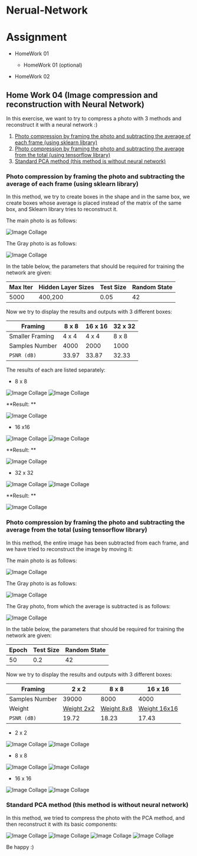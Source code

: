 # Nerual-Network

# Assignment 
+ HomeWork 01
  
    + HomeWork 01 (optional)
+ HomeWork 02


## Home Work 04 (Image compression and reconstruction with Neural Network)
In this exercise, we want to try to compress a photo with 3 methods and reconstruct it with a neural network :)

1. [Photo compression by framing the photo and subtracting the average of each frame (using sklearn library)](https://github.com/SMSajadi99/Nerual-Network/blob/main/README.md#photo-compression-by-framing-the-photo-and-subtracting-the-average-of-each-frame-using-sklearn-library)
2. [Photo compression by framing the photo and subtracting the average from the total (using tensorflow library)](https://github.com/SMSajadi99/Nerual-Network/blob/main/README.md#photo-compression-by-framing-the-photo-and-subtracting-the-average-from-the-total-using-tensorflow-library)
3. [Standard PCA method (this method is without neural network)](https://github.com/SMSajadi99/Nerual-Network/blob/main/README.md#standard-pca-method-this-method-is-without-neural-network)

 ### Photo compression by framing the photo and subtracting the average of each frame (using sklearn library)

In this method, we try to create boxes in the shape and in the same box, we create boxes whose average is placed instead of the matrix of the same box, and Sklearn library tries to reconstruct it.

The main photo is as follows:

![Image Collage](https://github.com/SMSajadi99/Nerual-Network/blob/main/assinments/4/Method01/16x16-1500/face.jpg)

The Gray photo is as follows:

![Image Collage](https://github.com/SMSajadi99/Nerual-Network/blob/main/assinments/4/Method01/16x16-1500/bw_face.jpg)


In the table below, the parameters that should be required for training the network are given:

Max Iter | Hidden Layer Sizes | Test Size | Random State
--- | --- | --- | ---
5000 | 400,200 | 0.05 | 42

Now we try to display the results and outputs with 3 different boxes:

Framing | 8 x 8 | 16 x 16 | 32 x 32
--- | --- | --- | ---
Smaller Framing | 4 x 4 | 4 x 4 | 8 x 8
Samples Number | 4000 | 2000 | 1000
`PSNR (dB)` | 33.97 | 33.87  | 32.33

The results of each are listed separately:

* 8 x 8

![Image Collage](https://github.com/SMSajadi99/Nerual-Network/blob/main/assinments/4/Method01/8x8-3000/combined_image.png)
![Image Collage](https://github.com/SMSajadi99/Nerual-Network/blob/main/assinments/4/Method01/8x8-3000/combined_image_com.png)

**Result: **

![Image Collage](https://github.com/SMSajadi99/Nerual-Network/blob/main/assinments/4/Method01/8x8-3000/combined_image_results.png)

  
* 16 x16

![Image Collage](https://github.com/SMSajadi99/Nerual-Network/blob/main/assinments/4/Method01/16x16-1500/combined_image.png)
![Image Collage](https://github.com/SMSajadi99/Nerual-Network/blob/main/assinments/4/Method01/16x16-1500/combined_image_com.png)

**Result: **

![Image Collage](https://github.com/SMSajadi99/Nerual-Network/blob/main/assinments/4/Method01/16x16-1500/combined_image_results.png)

* 32 x 32

![Image Collage](https://github.com/SMSajadi99/Nerual-Network/blob/main/assinments/4/Method01/32x32-750/combined_image.png)
![Image Collage](https://github.com/SMSajadi99/Nerual-Network/blob/main/assinments/4/Method01/32x32-750/combined_image_com.png)


**Result: **

![Image Collage](https://github.com/SMSajadi99/Nerual-Network/blob/main/assinments/4/Method01/32x32-750/combined_image_results.png)




 ### Photo compression by framing the photo and subtracting the average from the total (using tensorflow library)
 
In this method, the entire image has been subtracted from each frame, and we have tried to reconstruct the image by moving it:

The main photo is as follows:

![Image Collage](https://github.com/SMSajadi99/Nerual-Network/blob/main/assinments/4/Method01/16x16-1500/face.jpg)

The Gray photo is as follows:

![Image Collage](https://github.com/SMSajadi99/Nerual-Network/blob/main/assinments/4/Method01/16x16-1500/bw_face.jpg)

The Gray photo, from which the average is subtracted is as follows:

![Image Collage](https://github.com/SMSajadi99/Nerual-Network/blob/main/assinments/4/Method02/16x16/reconstructed_com_image.jpg)


In the table below, the parameters that should be required for training the network are given:

Epoch |  Test Size | Random State
--- | --- | ---
50 |  0.2 | 42

Now we try to display the results and outputs with 3 different boxes:

Framing | 2 x 2 | 8 x 8 | 16 x 16
--- | --- | --- | ---
Samples Number | 39000 | 8000 | 4000
Weight | [Weight 2x2](https://github.com/SMSajadi99/Nerual-Network/blob/main/assinments/4/Method02/2x2/image_translation_model_2x2.h5) | [Weight 8x8](https://github.com/SMSajadi99/Nerual-Network/blob/main/assinments/4/Method02/8x8/image_translation_model_8x8.h5) | [Weight 16x16](https://github.com/SMSajadi99/Nerual-Network/blob/main/assinments/4/Method02/16x16/image_translation_model_16x16.h5)
`PSNR (dB)` | 19.72 | 18.23  | 17.43


* 2 x 2


![Image Collage](https://github.com/SMSajadi99/Nerual-Network/blob/main/assinments/4/Method02/2x2/bw_face.jpg)
![Image Collage](https://github.com/SMSajadi99/Nerual-Network/blob/main/assinments/4/Method02/2x2/reconstructed_final_2x2.jpg)


* 8 x 8


![Image Collage](https://github.com/SMSajadi99/Nerual-Network/blob/main/assinments/4/Method02/8x8/bw_face.jpg)
![Image Collage](https://github.com/SMSajadi99/Nerual-Network/blob/main/assinments/4/Method02/8x8/reconstructed_final_image_8x8.jpg)



* 16 x 16


![Image Collage](https://github.com/SMSajadi99/Nerual-Network/blob/main/assinments/4/Method02/8x8/bw_face.jpg)
![Image Collage](https://github.com/SMSajadi99/Nerual-Network/blob/main/assinments/4/Method02/16x16/reconstructed_final_image_16x16.jpg)

 
 

 ### Standard PCA method (this method is without neural network)
 
In this method, we tried to compress the photo with the PCA method, and then reconstruct it with its basic components:

![Image Collage](https://github.com/SMSajadi99/Nerual-Network/blob/main/assinments/4/Method03/bw_face.png)
![Image Collage](https://github.com/SMSajadi99/Nerual-Network/blob/main/assinments/4/Method03/PCA_face.png)
![Image Collage](https://github.com/SMSajadi99/Nerual-Network/blob/main/assinments/4/Method03/Recom_150_PCA_fac.png)
![Image Collage](https://github.com/SMSajadi99/Nerual-Network/blob/main/assinments/4/Method03/Recom_all_PCA_fac.png)


Be happy :)
 
